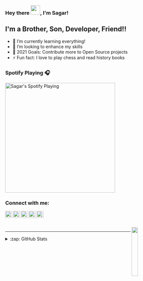 ### Hey there <img src="https://raw.githubusercontent.com/MartinHeinz/MartinHeinz/master/wave.gif" width="30px">, I'm Sagar!


## I'm a Brother, Son, Developer, Friend!!

- 🌱 I’m currently learning everything!
- 👯 I’m looking to enhance my skills
- 🥅 2021 Goals: Contribute more to Open Source projects
- ⚡ Fun fact: I love to play chess and read history books

### Spotify Playing 🎧

[<img src="https://now-playing-codestackr.vercel.app/api/spotify-playing" alt="Sagar's Spotify Playing" width="350" />](https://open.spotify.com/track/2BmwXAUDtEzKw4RGtHJu5B?si=RrhdzwCiTd6uFiQVAJ2dVg)

### Connect with me:

[<img align="left" alt="Sagar | Twitter" width="22px" src="https://cdn.jsdelivr.net/npm/simple-icons@v3/icons/twitter.svg" />][twitter]
[<img align="left" alt="Sagar | LinkedIn" width="22px" src="https://cdn.jsdelivr.net/npm/simple-icons@v3/icons/linkedin.svg" />][linkedin]
[<img align="left" alt="Sagar | Instagram" width="22px" src="https://cdn.jsdelivr.net/npm/simple-icons@v3/icons/instagram.svg" />][instagram]
[<img align="left" alt="Sagar | facebook" width="22px" src="https://cdn.jsdelivr.net/npm/simple-icons@v3/icons/facebook.svg" />][facebook]
[<img align="left" alt="Sagar | gmail" width="22px" src="https://cdn.jsdelivr.net/npm/simple-icons@v3/icons/gmail.svg" />][gmail]

<br />
<br />
<br />


    
<a href="https://github.com/codingsagar1">
  <img align="right" height="20%" width="20%" src="https://media.giphy.com/media/du3J3cXyzhj75IOgvA/giphy.gif">
</a>    




---


<details>
  <a href="https://github.com/codingsagar1">
  <img align="center" src="https://github-readme-stats.vercel.app/api/top-langs/?username=codingsagar1&layout=compact&theme=radical&langs_count=8&hide=html,css">
</a>

  <summary>:zap: GitHub Stats</summary>

  <img align="left" alt="Sagar's GitHub Stats" src="https://github-readme-stats.codestackr.vercel.app/api?username=codingsagar1&show_icons=true&hide_border=true" />


</details>


[twitter]: https://twitter.com/absurdistcodes
[instagram]: https://www.instagram.com/sagar_athghara/
[linkedin]: https://www.linkedin.com/in/sagar-kumar-a1108b198/
[facebook]:https://www.facebook.com/profile.php?id=100018854149575
[gmail]:sagar19003@gmail.com
